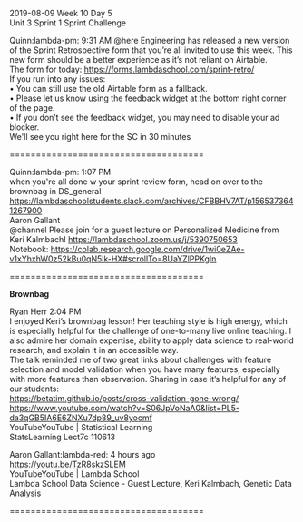 
2019-08-09 Week 10 Day 5    
Unit 3 Sprint 1 
Sprint Challenge  

Quinn:lambda-pm: 9:31 AM
@here Engineering has released a new version of the Sprint Retrospective form that you’re all invited to use this week. This new form should be a better experience as it’s not reliant on Airtable.  
The form for today: https://forms.lambdaschool.com/sprint-retro/  
If you run into any issues:  
• You can still use the old Airtable form as a fallback.  
• Please let us know using the feedback widget at the bottom right corner of the page.  
• If you don’t see the feedback widget, you may need to disable your ad blocker.  
We'll see you right here for the SC in 30 minutes  

=====================================

Quinn:lambda-pm: 1:07 PM  
when you're all done w your sprint review form, head on over to the brownbag in DS_general   https://lambdaschoolstudents.slack.com/archives/CFBBHV7AT/p1565373641267900  
Aaron Gallant  
@channel Please join for a guest lecture on Personalized Medicine from Keri Kalmbach! https://lambdaschool.zoom.us/j/5390750653  
Notebook: https://colab.research.google.com/drive/1wi0eZAe-v1xYhxhW0z52kBu0qN5lk-HX#scrollTo=8UaYZlPPKgIn  

=====================================

**Brownbag**  

Ryan Herr 2:04 PM    
I enjoyed Keri’s brownbag lesson! Her teaching style is high energy, which is especially helpful for the challenge of one-to-many live online teaching. I also admire her domain expertise, ability to apply data science to real-world research, and explain it in an accessible way.   
The talk reminded me of two great links about challenges with feature selection and model validation when you have many features, especially with more features than observation. Sharing in case it’s helpful for any of our students:    
https://betatim.github.io/posts/cross-validation-gone-wrong/   
https://www.youtube.com/watch?v=S06JpVoNaA0&list=PL5-da3qGB5IA6E6ZNXu7dp89_uv8yocmf   
YouTubeYouTube | Statistical Learning    
StatsLearning Lect7c 110613   

Aaron Gallant:lambda-red:  4 hours ago  
https://youtu.be/TzR8skzSLEM  
YouTubeYouTube | Lambda School  
Lambda School Data Science - Guest Lecture, Keri Kalmbach, Genetic Data Analysis



=====================================
